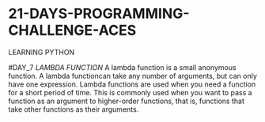 # 21-DAYS-PROGRAMMING-CHALLENGE-ACES
LEARNING PYTHON

#DAY_7
_LAMBDA FUNCTION_
A lambda function is a small anonymous function. A lambda functioncan 
take any number of arguments, but can only have one expression.
Lambda functions are used when you need a function for a short period of
time. This is commonly used when you want to pass a function as an
argument to higher-order functions, that is, functions that take other 
functions as their arguments.

